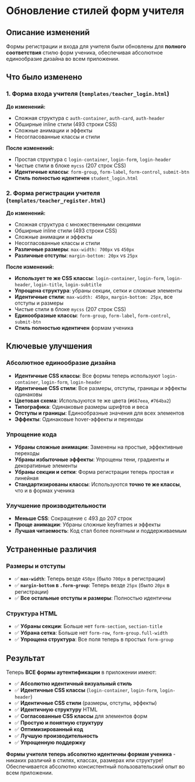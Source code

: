 # Обновление стилей форм учителя

## Описание изменений

Формы регистрации и входа для учителя были обновлены для **полного соответствия** стилю форм ученика, обеспечивая абсолютное единообразие дизайна во всем приложении.

## Что было изменено

### 1. Форма входа учителя (`templates/teacher_login.html`)

**До изменений:**
- Сложная структура с `auth-container`, `auth-card`, `auth-header`
- Обширные inline стили (493 строки CSS)
- Сложные анимации и эффекты
- Несогласованные классы и стили

**После изменений:**
- Простая структура с `login-container`, `login-form`, `login-header`
- Чистые стили в блоке `mycss` (207 строк CSS)
- **Идентичные классы**: `form-group`, `form-label`, `form-control`, `submit-btn`
- **Стиль полностью идентичен** `student_login.html`

### 2. Форма регистрации учителя (`templates/teacher_register.html`)

**До изменений:**
- Сложная структура с множественными секциями
- Обширные inline стили (493 строки CSS)
- Сложные анимации и эффекты
- Несогласованные классы и стили
- **Различные размеры**: `max-width: 700px` vs `450px`
- **Различные отступы**: `margin-bottom: 20px` vs `25px`

**После изменений:**
- **Использует те же CSS классы**: `login-container`, `login-form`, `login-header`, `login-title`, `login-subtitle`
- **Упрощена структура**: убраны секции, сетки и сложные элементы
- **Идентичные стили**: `max-width: 450px`, `margin-bottom: 25px`, все отступы и размеры
- Чистые стили в блоке `mycss` (207 строк CSS)
- **Единообразные классы**: `form-group`, `form-label`, `form-control`, `submit-btn`
- **Стиль полностью идентичен** формам ученика

## Ключевые улучшения

### Абсолютное единообразие дизайна
- **Идентичные CSS классы**: Все формы теперь используют `login-container`, `login-form`, `login-header`
- **Идентичные CSS стили**: Все размеры, отступы, границы и эффекты одинаковы
- **Цветовая схема**: Используются те же цвета (`#667eea`, `#764ba2`)
- **Типографика**: Одинаковые размеры шрифтов и веса
- **Отступы и границы**: Единообразные значения для всех элементов
- **Эффекты**: Одинаковые hover-эффекты и переходы

### Упрощение кода
- **Убраны сложные анимации**: Заменены на простые, эффективные переходы
- **Убраны избыточные эффекты**: Упрощены тени, градиенты и декоративные элементы
- **Убраны секции и сетки**: Форма регистрации теперь простая и линейная
- **Стандартизированы классы**: Используются **точно те же классы**, что и в формах ученика

### Улучшение производительности
- **Меньше CSS**: Сокращение с 493 до 207 строк
- **Проще анимации**: Убраны сложные keyframes и эффекты
- **Лучшая читаемость**: Код стал более понятным и поддерживаемым

## Устраненные различия

### Размеры и отступы
- ✅ **`max-width`**: Теперь везде `450px` (было `700px` в регистрации)
- ✅ **`margin-bottom` в `.form-group`**: Теперь везде `25px` (было `20px` в регистрации)
- ✅ **Все остальные отступы и размеры**: Полностью идентичны

### Структура HTML
- ✅ **Убраны секции**: Больше нет `form-section`, `section-title`
- ✅ **Убрана сетка**: Больше нет `form-row`, `form-group.full-width`
- ✅ **Упрощена структура**: Все поля теперь в простых `form-group`

## Результат

Теперь **ВСЕ формы аутентификации** в приложении имеют:
- ✅ **Абсолютно идентичный визуальный стиль**
- ✅ **Идентичные CSS классы** (`login-container`, `login-form`, `login-header`)
- ✅ **Идентичные CSS стили** (размеры, отступы, эффекты)
- ✅ **Идентичную структуру** HTML
- ✅ **Согласованные CSS классы** для элементов форм
- ✅ **Простую и понятную структуру**
- ✅ **Оптимизированный код**
- ✅ **Лучшую производительность**
- ✅ **Упрощенную поддержку**

**Формы учителя теперь абсолютно идентичны формам ученика** - никаких различий в стилях, классах, размерах или структуре! Обеспечивается абсолютно консистентный пользовательский опыт во всем приложении.
